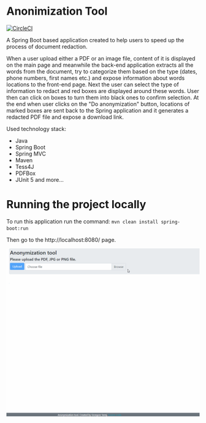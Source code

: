 # Anonimization Tool

[![CircleCI](https://circleci.com/gh/gserej/anonymization-tool.svg?style=svg)](https://circleci.com/gh/gserej/anonymization-tool)

A Spring Boot based application created to help users to speed up the process of document redaction.

When a user upload either a PDF or an image file, content of it is displayed on the main page and meanwhile
 the back-end application extracts all the words from the document, try to categorize them based on the type 
 (dates, phone numbers, first names etc.) and expose information about words locations to the front-end page.
  Next the user can select the type of information to redact and red boxes are displayed around these words.
   User then can click on boxes to turn them into black ones to confirm selection.
    At the end when user clicks on the "Do anonymization" button, locations of marked boxes are sent back to the
     Spring application and it generates a redacted PDF file and expose a download link.
   

Used technology stack:
- Java
- Spring Boot
- Spring MVC
- Maven
- Tess4J
- PDFBox
- JUnit 5
and more...

Running the project locally
====================
To run this application run the command: `mvn clean install spring-boot:run`

Then go to the http://localhost:8080/ page.

![](recordings/recording.gif)

